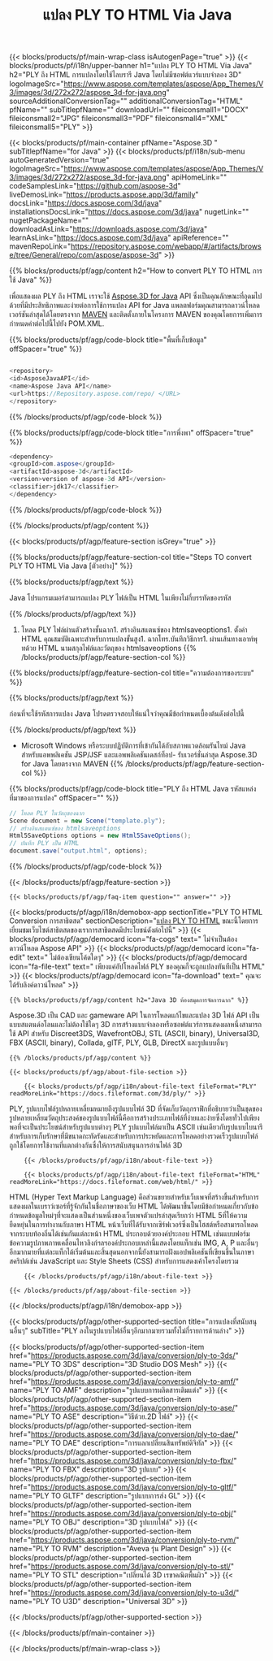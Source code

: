﻿---
title: แปลง PLY TO HTML Via Java 
weight: 2340
url: /th/java/conversion/ply-to-html/ 
description: ตัวอย่าง Java รหัสการแปลงสำหรับ PLY รูปแบบเป็น HTML ไฟล์ใช้โค้ดตัวอย่างนี้เพื่อแปลง PLY เป็น HTML ภายในเว็บหรือเดสก์ท็อป Java
---
{{< blocks/products/pf/main-wrap-class isAutogenPage="true" >}}
{{< blocks/products/pf/i18n/upper-banner h1="แปลง PLY TO HTML Via Java" h2="PLY ถึง HTML การแปลงโดยใช้ไลบรารี Java โดยไม่มีซอฟต์แวร์แบบจำลอง 3D" logoImageSrc="https://www.aspose.com/templates/aspose/App_Themes/V3/images/3d/272x272/aspose_3d-for-java.png" sourceAdditionalConversionTag="" additionalConversionTag="HTML" pfName="" subTitlepfName="" downloadUrl="" fileiconsmall1="DOCX" fileiconsmall2="JPG" fileiconsmall3="PDF" fileiconsmall4="XML" fileiconsmall5="PLY" >}}

{{< blocks/products/pf/main-container pfName="Aspose.3D " subTitlepfName="for Java" >}}
{{< blocks/products/pf/i18n/sub-menu autoGeneratedVersion="true" logoImageSrc="https://www.aspose.com/templates/aspose/App_Themes/V3/images/3d/272x272/aspose_3d-for-java.png" apiHomeLink="" codeSamplesLink="https://github.com/aspose-3d" liveDemosLink="https://products.aspose.app/3d/family" docsLink="https://docs.aspose.com/3d/java" installationsDocsLink="https://docs.aspose.com/3d/java" nugetLink="" nugetPackageName="" downloadAsLink="https://downloads.aspose.com/3d/java" learnAsLink="https://docs.aspose.com/3d/java" apiReference="" mavenRepoLink="https://repository.aspose.com/webapp/#/artifacts/browse/tree/General/repo/com/aspose/aspose-3d" >}}

{{% blocks/products/pf/agp/content h2="How to convert PLY TO HTML การใช้ Java" %}}

 เพื่อแสดงผล PLY ถึง HTML เราจะใช้
 [Aspose.3D for Java](https://products.aspose.com/3d/java) 
 API ซึ่งเป็นคุณลักษณะที่อุดมไปด้วยที่มีประสิทธิภาพและง่ายต่อการใช้การแปลง API for Java แพลตฟอร์มคุณสามารถดาวน์โหลดเวอร์ชันล่าสุดได้โดยตรงจาก
 [MAVEN](https://repository.aspose.com/webapp/#/artifacts/browse/tree/General/repo/com/aspose/aspose-3d) 
 และติดตั้งภายในโครงการ MAVEN ของคุณโดยการเพิ่มการกำหนดค่าต่อไปนี้ไปยัง POM.XML.

{{% blocks/products/pf/agp/code-block title="พื้นที่เก็บข้อมูล" offSpacer="true" %}}

```cs

<repository>
<id>AsposeJavaAPI</id>
<name>Aspose Java API</name>
<url>https://Repository.aspose.com/repo/ </URL>
</repository>


```

{{% /blocks/products/pf/agp/code-block %}}

{{% blocks/products/pf/agp/code-block title="การพึ่งพา" offSpacer="true" %}}

```cs
<dependency>
<groupId>com.aspose</groupId>
<artifactId>aspose-3d</artifactId>
<version>version of aspose-3d API</version>
<classifier>jdk17</classifier>
</dependency>


```

{{% /blocks/products/pf/agp/code-block %}}

{{% /blocks/products/pf/agp/content %}}

{{< blocks/products/pf/agp/feature-section isGrey="true" >}}

{{% blocks/products/pf/agp/feature-section-col title="Steps TO convert PLY TO HTML Via Java [ตัวอย่าง]" %}}

{{% blocks/products/pf/agp/text %}}

 Java โปรแกรมเมอร์สามารถแปลง PLY ไฟล์เป็น HTML ในเพียงไม่กี่บรรทัดของรหัส

{{% /blocks/products/pf/agp/text %}}

1. โหลด PLY ไฟล์ผ่านตัวสร้างชั้นฉาก1. สร้างอินสแตนซ์ของ htmlsaveoptions1. ตั้งค่า HTML คุณสมบัติเฉพาะสำหรับการแปลงขั้นสูง1. ฉากโทร.บันทึกวิธีการ1. ผ่านเส้นทางเอาท์พุทด้วย HTML นามสกุลไฟล์และวัตถุของ htmlsaveoptions
{{% /blocks/products/pf/agp/feature-section-col %}}

{{% blocks/products/pf/agp/feature-section-col title="ความต้องการของระบบ" %}}

{{% blocks/products/pf/agp/text %}}

 ก่อนที่จะใช้รหัสการแปลง Java โปรดตรวจสอบให้แน่ใจว่าคุณมีข้อกำหนดเบื้องต้นดังต่อไปนี้

{{% /blocks/products/pf/agp/text %}}

- Microsoft Windows หรือระบบปฏิบัติการที่เข้ากันได้กับสภาพแวดล้อมรันไทม์ Java สำหรับแอพพลิเคชัน JSP/JSF และแอพพลิเคชันเดสก์ท็อป- รับเวอร์ชั่นล่าสุด Aspose.3D for Java โดยตรงจาก MAVEN
{{% /blocks/products/pf/agp/feature-section-col %}}

{{% blocks/products/pf/agp/code-block title="PLY ถึง HTML Java รหัสแหล่งที่มาของการแปลง" offSpacer="" %}}

```cs
// โหลด PLY ในวัตถุของฉาก 
Scene document = new Scene("template.ply");
// สร้างอินสแตนซ์ของ htmlsaveoptions 
Html5SaveOptions options = new Html5SaveOptions();
// บันทึก PLY เป็น HTML 
document.save("output.html", options);   


```

{{% /blocks/products/pf/agp/code-block %}}

{{< /blocks/products/pf/agp/feature-section >}}

    {{< blocks/products/pf/agp/faq-item question="" answer="" >}}
 

<!-- aboutfile Starts -->

{{< blocks/products/pf/agp/i18n/demobox-app sectionTitle="PLY TO HTML Conversion การสาธิตสด" sectionDescription="[แปลง PLY TO HTML](https://products.aspose.app/3d/conversion/ply-to-html) ขณะนี้โดยการเยี่ยมชมเว็บไซต์สาธิตสดของเราการสาธิตสดมีประโยชน์ดังต่อไปนี้" >}}
        {{< blocks/products/pf/agp/democard icon="fa-cogs" text=" ไม่จำเป็นต้องดาวน์โหลด Aspose API" >}}
        {{< blocks/products/pf/agp/democard icon="fa-edit" text=" ไม่ต้องเขียนโค้ดใดๆ" >}}
        {{< blocks/products/pf/agp/democard icon="fa-file-text" text=" เพียงแค่อัปโหลดไฟล์ PLY ของคุณก็จะถูกแปลงทันทีเป็น HTML" >}}
        {{< blocks/products/pf/agp/democard icon="fa-download" text=" คุณจะได้รับลิงค์ดาวน์โหลด" >}}

    {{% blocks/products/pf/agp/content h2="Java 3D ห้องสมุดการจัดการฉาก" %}}

 Aspose.3D เป็น CAD และ gameware API ในการโหลดแก้ไขและแปลง 3D ไฟล์ API เป็นแบบสแตนด์อโลนและไม่ต้องใช้ใดๆ 3D การสร้างแบบจำลองหรือซอฟต์แวร์การแสดงผลหนึ่งสามารถใช้ API สำหรับ Discreet3DS, WavefrontOBJ, STL (ASCII, binary), Universal3D, FBX (ASCII, binary), Collada, glTF, PLY, GLB, DirectX และรูปแบบอื่นๆ 



    {{% /blocks/products/pf/agp/content %}}

    {{< blocks/products/pf/agp/about-file-section >}}

        {{< blocks/products/pf/agp/i18n/about-file-text fileFormat="PLY" readMoreLink="https://docs.fileformat.com/3d/ply/" >}}

PLY, รูปแบบไฟล์รูปหลายเหลี่ยมหมายถึงรูปแบบไฟล์ 3D ที่จัดเก็บวัตถุกราฟิกที่อธิบายว่าเป็นชุดของรูปหลายเหลี่ยมวัตถุประสงค์ของรูปแบบไฟล์นี้คือการสร้างประเภทไฟล์ที่ง่ายและง่ายซึ่งโดยทั่วไปเพียงพอที่จะเป็นประโยชน์สำหรับรูปแบบต่างๆ PLY รูปแบบไฟล์มาเป็น ASCII เช่นเดียวกับรูปแบบไบนารีสำหรับการเก็บรักษาที่มีขนาดกะทัดรัดและสำหรับการประหยัดและการโหลดอย่างรวดเร็วรูปแบบไฟล์ถูกใช้โดยการใช้งานที่แตกต่างกันซึ่งให้การสนับสนุนการอ่านไฟล์ 3D


        {{< /blocks/products/pf/agp/i18n/about-file-text >}}

        {{< blocks/products/pf/agp/i18n/about-file-text fileFormat="HTML" readMoreLink="https://docs.fileformat.com/web/html/" >}}

HTML (Hyper Text Markup Language) คือส่วนขยายสำหรับเว็บเพจที่สร้างขึ้นสำหรับการแสดงผลในเบราว์เซอร์ที่รู้จักกันในชื่อภาษาของเว็บ HTML ได้พัฒนาขึ้นโดยมีข้อกำหนดเกี่ยวกับข้อกำหนดข้อมูลใหม่ๆที่จะแสดงเป็นส่วนหนึ่งของเว็บเพจตัวแปรล่าสุดเรียกว่า HTML 5ที่ให้ความยืดหยุ่นในการทำงานกับภาษา HTML หน้าเว็บที่ได้รับจากเซิร์ฟเวอร์ซึ่งเป็นโฮสต์หรือสามารถโหลดจากระบบท้องถิ่นได้เช่นกันแต่ละหน้า HTML ประกอบด้วยองค์ประกอบ HTML เช่นแบบฟอร์มข้อความรูปภาพภาพเคลื่อนไหวลิงก์ฯลฯองค์ประกอบเหล่านี้แสดงโดยแท็กเช่น IMG, A, P และอื่นๆอีกมากมายที่แต่ละแท็กได้เริ่มต้นและสิ้นสุดนอกจากนี้ยังสามารถฝังแอปพลิเคชันที่เขียนขึ้นในภาษาสคริปต์เช่น JavaScript และ Style Sheets (CSS) สำหรับการแสดงเค้าโครงโดยรวม


        {{< /blocks/products/pf/agp/i18n/about-file-text >}}

    {{< /blocks/products/pf/agp/about-file-section >}}

{{< /blocks/products/pf/agp/i18n/demobox-app >}}

<!-- aboutfile Ends -->

{{< blocks/products/pf/agp/other-supported-section title="การแปลงที่สนับสนุนอื่นๆ" subTitle="PLY ลงในรูปแบบไฟล์อื่นๆอีกมากมายรวมทั้งไม่กี่รายการด้านล่าง" >}}

{{< blocks/products/pf/agp/other-supported-section-item href="https://products.aspose.com/3d/java/conversion/ply-to-3ds/" name="PLY TO 3DS" description="3D Studio DOS Mesh" >}}
{{< blocks/products/pf/agp/other-supported-section-item href="https://products.aspose.com/3d/java/conversion/ply-to-amf/" name="PLY TO AMF" description="รูปแบบการผลิตสารเติมแต่ง" >}}
{{< blocks/products/pf/agp/other-supported-section-item href="https://products.aspose.com/3d/java/conversion/ply-to-ase/" name="PLY TO ASE" description="วิธีด้วย.2D ไฟล์" >}}
{{< blocks/products/pf/agp/other-supported-section-item href="https://products.aspose.com/3d/java/conversion/ply-to-dae/" name="PLY TO DAE" description="การแลกเปลี่ยนสินทรัพย์ดิจิทัล" >}}
{{< blocks/products/pf/agp/other-supported-section-item href="https://products.aspose.com/3d/java/conversion/ply-to-fbx/" name="PLY TO FBX" description="3D รูปแบบ" >}}
{{< blocks/products/pf/agp/other-supported-section-item href="https://products.aspose.com/3d/java/conversion/ply-to-gltf/" name="PLY TO GLTF" description="รูปแบบการส่ง GL" >}}
{{< blocks/products/pf/agp/other-supported-section-item href="https://products.aspose.com/3d/java/conversion/ply-to-obj/" name="PLY TO OBJ" description="3D รูปแบบไฟล์" >}}
{{< blocks/products/pf/agp/other-supported-section-item href="https://products.aspose.com/3d/java/conversion/ply-to-rvm/" name="PLY TO RVM" description="Aveva รุ่น Plant Design" >}}
{{< blocks/products/pf/agp/other-supported-section-item href="https://products.aspose.com/3d/java/conversion/ply-to-stl/" name="PLY TO STL" description="เปลี่ยนได้ 3D เรขาคณิตพื้นผิว" >}}
{{< blocks/products/pf/agp/other-supported-section-item href="https://products.aspose.com/3d/java/conversion/ply-to-u3d/" name="PLY TO U3D" description="Universal 3D" >}}

{{< /blocks/products/pf/agp/other-supported-section >}}

{{< /blocks/products/pf/main-container >}}
    
{{< /blocks/products/pf/main-wrap-class >}}